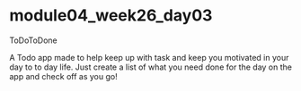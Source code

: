 # module04_week26_day03
ToDoToDone

A Todo app made to help keep up with task and keep you motivated in your day to to day life.
Just create a list of what you need done for the day on the app and check off as you go!
